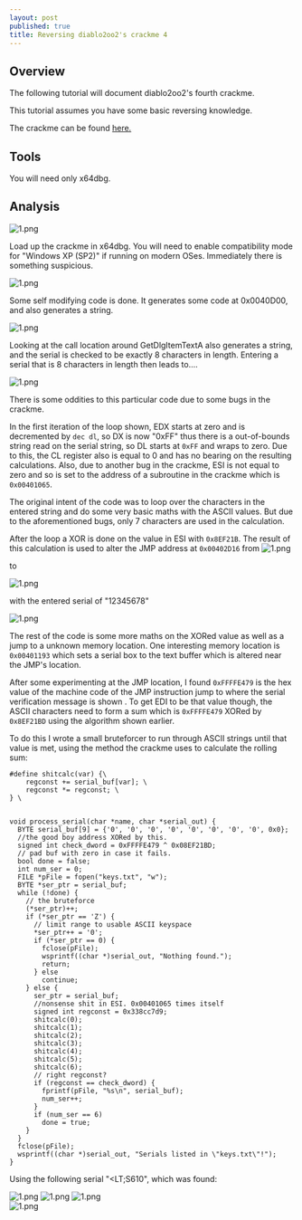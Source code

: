 ```yaml
---
layout: post
published: true
title: Reversing diablo2oo2's crackme 4
---
```

## Overview

The following tutorial will document diablo2oo2's fourth crackme.

This tutorial assumes you have some basic reversing knowledge.

The crackme can be found [here.](https://github.com/mudlord/crackme_solutions/blob/master/crackmes/d2k2_crackme4.zip)

## Tools

You will need only x64dbg.

## Analysis

![1.png]({{site.baseurl}}/images/crackme4/1.PNG)

Load up the crackme in x64dbg. You will need to enable compatibility mode for "Windows XP (SP2)" if running on modern OSes.
Immediately there is something suspicious.

![1.png]({{site.baseurl}}/images/crackme4/2.PNG)

Some self modifying code is done. It generates some code at 0x0040D00, and also generates a string.

![1.png]({{site.baseurl}}/images/crackme4/3.PNG)

Looking at the call location around GetDlgItemTextA also generates a string, and the serial is checked to be exactly 8 characters in length.
Entering a serial that is 8 characters in length then leads to....

![1.png]({{site.baseurl}}/images/crackme4/4.PNG)

There is some oddities to this particular code due to some bugs in the crackme.

In the first iteration of the loop shown, EDX starts at zero and is decremented by  ```dec dl```, so DX is now "0xFF" thus there is a out-of-bounds string read on the serial string, so DL starts at ```0xFF``` and wraps to zero. Due to this, the CL register also is equal to 0 and has no bearing on the resulting calculations. Also, due to another bug in the crackme, ESI is not equal to zero and so is set to the address of a subroutine in the crackme which is ```0x00401065```.

The original intent of the code was to loop over the characters in the entered string and do some very basic maths with the ASCII values. But due to the aforementioned bugs, only 7 characters are used in the calculation.

After the loop a XOR is done on the value in ESI with ```0x8EF21B```. The result of this calculation is used to alter the JMP address at ```0x00402D16``` from 
![1.png]({{site.baseurl}}/images/crackme4/5.PNG) 

to 

![1.png]({{site.baseurl}}/images/crackme4/6.PNG) 

with the entered serial of "12345678"

![1.png]({{site.baseurl}}/images/crackme4/7.PNG) 


The rest of the code is some more maths on the XORed value as well as a jump to a unknown memory location.
One interesting memory location is ```0x00401193``` which sets a serial box to the text buffer which is altered near the JMP's location.

After some experimenting at the JMP location, I found ```0xFFFFE479``` is the hex value of the machine code of the JMP instruction jump to where the serial verification message is shown . To get EDI to be that value though, the ASCII characters need to form a sum which is ```0xFFFFE479``` XORed by ```0x8EF21BD``` using the algorithm shown earlier.

To do this I wrote a small bruteforcer to run through ASCII strings until that value is met, using the method the crackme uses to calculate the rolling sum:

```
#define shitcalc(var) {\
    regconst += serial_buf[var]; \
    regconst *= regconst; \
} \
  

void process_serial(char *name, char *serial_out) {
  BYTE serial_buf[9] = {'0', '0', '0', '0', '0', '0', '0', '0', 0x0};
  //the good boy address XORed by this.
  signed int check_dword = 0xFFFFE479 ^ 0x08EF21BD;
  // pad buf with zero in case it fails.
  bool done = false;
  int num_ser = 0;
  FILE *pFile = fopen("keys.txt", "w");
  BYTE *ser_ptr = serial_buf;
  while (!done) {
    // the bruteforce
    (*ser_ptr)++;
    if (*ser_ptr == 'Z') {
      // limit range to usable ASCII keyspace
      *ser_ptr++ = '0';
      if (*ser_ptr == 0) {
        fclose(pFile);
        wsprintf((char *)serial_out, "Nothing found.");
        return;
      } else
        continue;
    } else {
      ser_ptr = serial_buf;
      //nonsense shit in ESI. 0x00401065 times itself
      signed int regconst = 0x338cc7d9;
      shitcalc(0);
      shitcalc(1);
      shitcalc(2);
      shitcalc(3);
      shitcalc(4);
      shitcalc(5);
      shitcalc(6);
      // right regconst?
      if (regconst == check_dword) {
        fprintf(pFile, "%s\n", serial_buf);
        num_ser++;
      }
      if (num_ser == 6)
        done = true;
    }
  }
  fclose(pFile);
  wsprintf((char *)serial_out, "Serials listed in \"keys.txt\"!");
}
```

Using the following serial "<LT;S610", which was found:


![1.png]({{site.baseurl}}/images/crackme4/9.PNG) 
![1.png]({{site.baseurl}}/images/crackme4/10.PNG)
![1.png]({{site.baseurl}}/images/crackme4/11.PNG)  
![1.png]({{site.baseurl}}/images/crackme4/12.PNG) 




